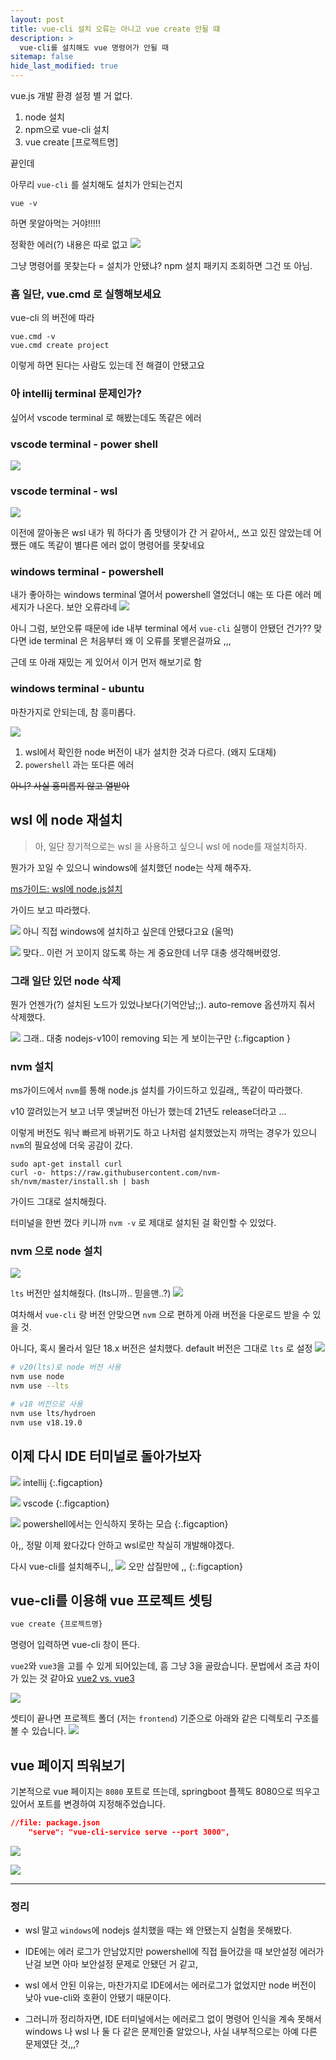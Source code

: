 ```yaml
---
layout: post
title: vue-cli 설치 오류는 아니고 vue create 안될 떄
description: >
  vue-cli를 설치해도 vue 명령어가 안될 때
sitemap: false
hide_last_modified: true
---
```


vue.js 개발 환경 설정 별 거 없다.

1. node 설치
2. npm으로 vue-cli 설치
3. vue create [프로젝트명]

끝인데

아무리 `vue-cli` 를 설치해도 설치가 안되는건지

```
vue -v 
```

하면 못알아먹는 거야!!!!!

정확한 에러(?) 내용은 따로 없고
![](/assets/img/2023-11-27-example-content/2023-12-09-00-19-52.png)

그냥 명령어를 못찾는다 = 설치가 안됐냐? 
npm 설치 패키지 조회하면 그건 또 아님.


### 흠 일단, vue.cmd 로 실행해보세요

vue-cli 의 버전에 따라 
```
vue.cmd -v
vue.cmd create project
```

이렇게 하면 된다는 사람도 있는데 
전 해결이 안됐고요

### 아 intellij terminal 문제인가?

싶어서 vscode terminal 로 해봤는데도 똑같은 에러 

### vscode terminal - power shell
![](/assets/img/2023-11-27-example-content/2023-12-09-00-22-12.png)


### vscode terminal - wsl
![](/assets/img/2023-11-27-example-content/2023-12-09-00-22-54.png)

이전에 깔아놓은 wsl
내가 뭐 하다가 좀 맛탱이가 간 거 같아서,, 쓰고 있진 않았는데
어쨌든 얘도 똑같이 별다른 에러 없이 명령어를 못찾네요


### windows terminal - powershell
내가 좋아하는 windows terminal 열어서 powershell 열었더니 얘는 또 다른 에러 메세지가 나온다.
보안 오류라네
![](/assets/img/2023-11-27-example-content/2023-12-09-00-25-03.png)

아니 그럼, 보안오류 때문에 ide 내부 terminal 에서 `vue-cli` 실행이 안됐던 건가??
맞다면 ide terminal 은 처음부터 왜 이 오류를 못뱉은걸까요 ,,,

근데 또 아래 재밌는 게 있어서 이거 먼저 해보기로 함


### windows terminal - ubuntu
마찬가지로 안되는데, 참 흥미롭다.

![](/assets/img/2023-11-27-example-content/2023-12-09-00-27-30.png)


1) wsl에서 확인한 node 버전이 내가 설치한 것과 다르다. (왜지 도대체)
2) `powershell` 과는 또다른 에러


~~아니? 사실 흥미롭지 않고 열받아~~

## wsl 에 node 재설치

> 아, 일단 장기적으로는 wsl 을 사용하고 싶으니 wsl 에 node를 재설치하자.

뭔가가 꼬일 수 있으니 windows에 설치했던 node는 삭제 해주자.

[ms가이드: wsl에 node.js설치](https://learn.microsoft.com/ko-kr/windows/dev-environment/javascript/nodejs-on-wsl)

가이드 보고 따라했다.

![](/assets/img/2023-11-27-example-content/2023-12-09-00-49-14.png)
아니 직접 windows에 설치하고 싶은데 안됐다고요 (울먹)

![](/assets/img/2023-11-27-example-content/2023-12-09-00-49-45.png)
맞다.. 이런 거 꼬이지 않도록 하는 게 중요한데 너무 대충 생각해버렸엉.


### 그래 일단 있던 node 삭제

뭔가 언젠가(?) 설치된 노드가 있었나보다(기억안남;;). 
auto-remove 옵션까지 줘서 삭제했다. 

![](/assets/img/2023-11-27-example-content/2023-12-09-00-52-33.png)
그래.. 대충 nodejs-v10이 removing 되는 게 보이는구만
{:.figcaption }


### nvm 설치

ms가이드에서 `nvm`를 통해 node.js 설치를 가이드하고 있길래,, 
똑같이 따라했다. 

v10 깔려있는거 보고 너무 옛날버전 아닌가 했는데 21년도 release더라고 ...

이렇게 버전도 워낙 빠르게 바뀌기도 하고 나처럼 설치했었는지 까먹는 경우가 있으니 `nvm`의 필요성에 더욱 공감이 갔다. 

```
sudo apt-get install curl
curl -o- https://raw.githubusercontent.com/nvm-sh/nvm/master/install.sh | bash
```

가이드 그대로 설치해줬다.

터미널을 한번 껐다 키니까 `nvm -v` 로 제대로 설치된 걸 확인할 수 있었다. 


### nvm 으로 node 설치

![](/assets/img/2023-11-27-example-content/2023-12-09-01-00-51.png)

`lts` 버전만 설치해줬다. (lts니까.. 믿을맨..?)
![](/assets/img/2023-11-27-example-content/2023-12-09-01-01-22.png)

여차해서 `vue-cli` 랑 버전 안맞으면 `nvm` 으로 편하게 아래 버전을 다운로드 받을 수 있을 것.

아니다, 혹시 몰라서 일단 18.x 버전은 설치했다. 
default 버전은 그대로 `lts` 로 설정
![](/assets/img/2023-11-27-example-content/2023-12-09-01-06-14.png)

```bash
# v20(lts)로 node 버전 사용
nvm use node 
nvm use --lts

# v18 버전으로 사용
nvm use lts/hydroen
nvm use v18.19.0
```

## 이제 다시 IDE 터미널로 돌아가보자


![](/assets/img/2023-11-27-example-content/2023-12-09-01-09-45.png)
intellij
{:.figcaption}


![](/assets/img/2023-11-27-example-content/2023-12-09-01-10-16.png)
vscode
{:.figcaption}

![](/assets/img/2023-11-27-example-content/2023-12-09-01-12-31.png)
powershell에서는 인식하지 못하는 모습
{:.figcaption}

아,, 정말 이제 왔다갔다 안하고 wsl로만 착실히 개발해야겠다.

다시 vue-cli를 설치해주니,,
![](/assets/img/2023-11-27-example-content/2023-12-09-01-15-01.png)
오만 삽질만에 ,, 
{:.figcaption}


## vue-cli를 이용해 vue 프로젝트 셋팅

```bash
vue create {프로젝트명}
```
명령어 입력하면 vue-cli 창이 뜬다.

`vue2`와 `vue3`을 고를 수 있게 되어있는데, 흠 그냥 3을 골랐습니다. 
문법에서 조금 차이가 있는 것 같아요 [vue2 vs. vue3](https://moz1e.tistory.com/540)


![](/assets/img/2023-11-27-example-content/2023-12-09-01-16-31.png)


셋티이 끝나면 프로젝트 폴더 (저는 `frontend`) 기준으로 아래와 같은 디렉토리 구조를 볼 수 있습니다.
![](/assets/img/2023-11-27-example-content/2023-12-09-01-19-48.png)

## vue 페이지 띄워보기

기본적으로 vue 페이지는 `8080` 포트로 뜨는데,
springboot 플젝도 8080으로 띄우고 있어서 포트를 변경하여 지정해주었습니다.

```json
//file: package.json
    "serve": "vue-cli-service serve --port 3000",
```
![](/assets/img/2023-11-27-example-content/2023-12-09-01-25-28.png)


![](/assets/img/2023-11-27-example-content/2023-12-09-01-26-14.png)

----

### 정리

- wsl 말고 `windows`에 nodejs 설치했을 때는 왜 안됐는지 실험을 못해봤다.
- IDE에는 에러 로그가 안남았지만 powershell에 직접 들어갔을 때 보안설정 에러가 난걸 보면
아마 보안설정 문제로 안됐던 거 같고,

- wsl 에서 안된 이유는, 마찬가지로 IDE에서는 에러로그가 없었지만 node 버전이 낮아 vue-cli와 호환이 안됐기 때문이다.

- 그러니까 정리하자면, IDE 터미널에서는 에러로그 없이 명령어 인식을 계속 못해서 windows 나 wsl 나 둘 다 같은 문제인줄 알았으나, 사실 내부적으로는 아예 다른 문제였단 것,,,?
